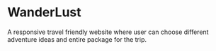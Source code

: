 # WanderLust

A responsive travel friendly website where user can choose different adventure ideas and entire package for the trip.
